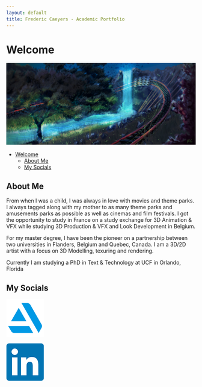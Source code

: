 ```yaml
---
layout: default
title: Frederic Caeyers - Academic Portfolio
---
```


# Welcome 

![Featured Image](/assets/Frame15_River.png) 

- [Welcome](#welcome)
  - [About Me](#about-me)
  - [My Socials](#my-socials)


## About Me

From when I was a child, I was always in love with movies and theme parks. I
always tagged along with my mother to as many theme parks and amusements
parks as possible as well as cinemas and film festivals.
I got the opportunity to study in France on a study exchange for 3D Animation &
VFX while studying 3D Production & VFX and Look Development in Belgium.

For my master degree, I have been the pioneer on a partnership between two universities in Flanders, Belgium and Quebec, Canada.
I am a 3D/2D artist with a focus on 3D Modelling, texuring and rendering.

Currently I am studying a PhD in Text & Technology at UCF in Orlando, Florida


## My Socials

[![ArtStation](/assets/Artstation_logo.png)](https://fredericcaeyers.artstation.com/)

[![LinkedIn](/assets/LinkedIn_logo.png)](https://www.linkedin.com/in/frederic-caeyers-m-a-713601173/)